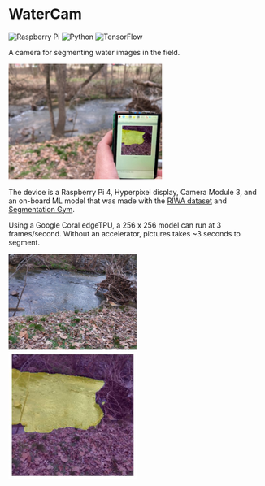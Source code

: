# WaterCam

![Raspberry Pi](https://img.shields.io/badge/-RaspberryPi-C51A4A?style=for-the-badge&logo=Raspberry-Pi)
![Python](https://img.shields.io/badge/python-3670A0?style=for-the-badge&logo=python&logoColor=ffdd54)
![TensorFlow](https://img.shields.io/badge/TensorFlow-%23FF6F00.svg?style=for-the-badge&logo=TensorFlow&logoColor=white)

A camera for segmenting water images in the field.

<img src="./assets/FieldTest.jpg" width=60% height=60%/>


The device is a Raspberry Pi 4, Hyperpixel display, Camera Module 3, and an on-board ML model that was made with the [RIWA dataset](https://www.kaggle.com/dsv/4289421) and [Segmentation Gym](https://github.com/Doodleverse/segmentation_gym).

Using a Google Coral edgeTPU, a 256 x 256 model can run at 3 frames/second.
Without an accelerator, pictures takes ~3 seconds to segment.

<img src="./assets/pic.jpg" width=50% height=50%/>

<img src="./assets/overlay.jpg" width=50% height=50%/>
